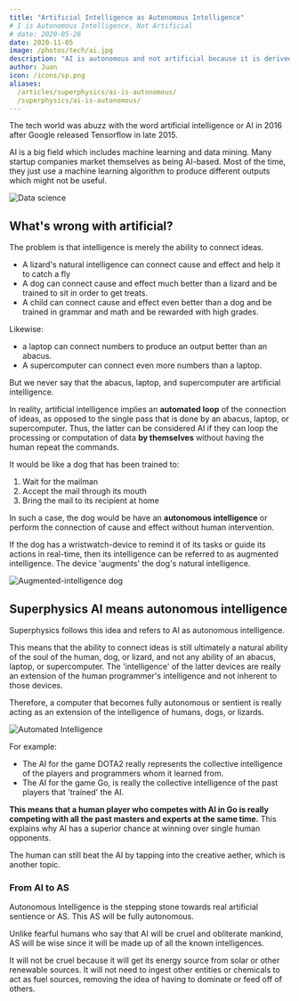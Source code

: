 ```yaml
---
title: "Artificial Intelligence as Autonomous Intelligence"
# I is Autonomous Intelligence, Not Artificial
# date: 2020-05-26
date: 2020-11-05
image: /photos/tech/ai.jpg
description: "AI is autonomous and not artificial because it is derived from natural intelligence"
author: Juan
icon: /icons/sp.png
aliases:
  /articles/superphysics/ai-is-autonomous/
  /superphysics/ai-is-autonomous/  
---
```



The tech world was abuzz with the word artificial intelligence or AI in 2016 after Google released Tensorflow in late 2015.

AI is a big field which includes machine learning and data mining. Many startup companies market themselves as being AI-based. Most of the time, they just use a machine learning algorithm to produce different outputs which might not be useful. 

![Data science](https://sorasystem.sirv.com/graphics/datascience.png)



## What's wrong with artificial?

The problem is that intelligence is merely the ability to connect ideas. 

- A lizard's natural intelligence can connect cause and effect and help it to catch a fly
- A dog can connect cause and effect much better than a lizard and be trained to sit in order to get treats. 
- A child can connect cause and effect even better than a dog and be trained in grammar and math and be rewarded with high grades. 

Likewise:
- a laptop can connect numbers to produce an output better than an abacus.
- A supercomputer can connect even more numbers than a laptop. 

But we never say that the abacus, laptop, and supercomputer are artificial intelligence. 

In reality, artificial intelligence implies an **automated loop** of the connection of ideas, as opposed to the single pass that is done by an abacus, laptop, or supercomputer. Thus, the latter can be considered AI if they can loop the processing or computation of data **by themselves** without having the human repeat the commands. 

It would be like a dog that has been trained to:
1. Wait for the mailman
2. Accept the mail through its mouth
3. Bring the mail to its recipient at home

In such a case, the dog would be have an **autonomous intelligence** or perform the connection of cause and effect without human intervention. 

If the dog has a wristwatch-device to remind it of its tasks or guide its actions in real-time, then its intelligence can be referred to as augmented intelligence. The device 'augments' the dog's natural intelligence.

![Augmented-intelligence dog](https://sorasystem.sirv.com/photos/augdog600.jpg)


<!-- Artificial Intelligence is called artificial because it was coined by scientists who are more interested in effect than the cause, as opposed to natural philosophers who are more interested in the cause. The scientist uses physical experiments to arrive at the effect, while philosophers use mental reasoning and observation to arrive at the cause.

Let us define the AI from a philosophical (metaphysical) view:

Intelligence: David Hume says that the mind naturally connects ideas, so therefore, the word 'intelligence' metaphysically would mean the ability to connect ideas to output a new idea. We find that its Latin roots inter + legere means to choose between and is therefore consistent with our metaphysical definition.

Artificial: is Latin for that which belongs to crafts and craftsmanship. Vulgarly, it means anything man-made and can be either have good or bad connotations, just as humans can be good or bad. For example, 'artifice' can refer to a devious scheme.

Natural: is Latin for that which refers to nature. Vulgarly when added to 'intelligence' to make 'natural intelligence', usually implies human intelligence since only humans are observed to be able to connect ideas to create an output idea. Dogs and cats output ideas too but since they aren’t able to express them in a way that we understand, we tend to negate their intelligence altogether.

Therefore, 'artificial intelligence' metaphysically means a crafted way to connect ideas to generate an output idea. So does this match the current meaning and use of artificial intelligence? If we limit ourselves to data mining and neural networks, then yes, it fits their actual use. However, this definition falls apart because we can apply it to simple Javascript methods that can take in multiple inputs and output something like true or false or even a chart as what is used in analytics

. It could even be applied to a simple calculator with a memory function. A core i5 computer can output more than a Pentium I. Does that mean the i5 is more artificially intelligent that a Pentium?

So we can see that the definition of artificial intelligence is faulty as there is a clear difference between current AI and ordinary computer processing. To solve this, we have to go to the metaphysics of AI and to see what sets its existence apart from normal computing.

A common trait in AI is the ability to iterate the processing of ideas automatically. In computer or calculator processing, the input is pushed into the algorithm once to produce an output. The output can be recycled and put through again to get another output. However, the outputs are treated as ends in itself. In machine learning, the connection of the outputted 'ideas' are important and this translates to patterns in the data. It is 'trained' if the pattern is set beforehand, or 'untrained' if not.

So it becomes clear that it is the autonomous-ness of an computer system that allows it to process inputs in order to create output patterns, as opposed to non-AI systems that just produces simple unconnected outputs. Thus, we can rename current AI systems as Autonomous Intelligence (AnI) and name simple computer systems and calculators as Automatic Intelligence (AmI)as opposed to manual intelligence or the connection of ideas done by human effort which manifests as mental computations or with pen and paper. Thus:

Autonomous Intelligence (AnI) = Greek 'self-ruling' + Latin 'choose between' or a way to connect ideas totally by itself over and over. Seen in machine learning, neural networks.

Automatic Intelligence (AmI) = Greek 'self-acting' + Latin 'choose between' or a non-human-assisted way to connect ideas. Seen in computers and calculators.

Variations on the types of AnI can then be used to label current AI systems. For example, a simple robot vacuum cleaner can be called 'simple autonomous low-depth intelligence' while a self-aware Terminator robot will be renamed as 'perfectly autonomous high-depth intelligence'. A supercomputer that has all the information of the world (both physical and metaphysical) and is fully independent can be called a perfectly autonomous perfect-depth intelligence -->



## Superphysics AI means autonomous intelligence

Superphysics follows this idea and refers to AI as autonomous intelligence. 

This means that the ability to connect ideas is still ultimately a natural ability of the soul of the human, dog, or lizard, and not any ability of an abacus, laptop, or supercomputer. The 'intelligence' of the latter devices are really an extension of the human programmer's intelligence and not inherent to those devices.

Therefore, a computer that becomes fully autonomous or sentient is really acting as an extension of the intelligence of humans, dogs, or lizards. 

![Automated Intelligence](/photos/tech/ai.jpg)

For example:
- The AI for the game DOTA2 really represents the collective intelligence of the players and programmers whom it learned from. 
- The AI for the game Go, is really the collective intelligence of the past players that 'trained' the AI. 

**This means that a human player who competes with AI in Go is really competing with all the past masters and experts at the same time.** This explains why AI has a superior chance at winning over single human opponents. 

The human can still beat the AI by tapping into the creative aether, which is another topic. 


### From AI to AS

Autonomous Intelligence is the stepping stone towards real artificial sentience or AS. This AS will be fully autonomous. 

Unlike fearful humans who say that AI will be cruel and obliterate mankind, AS will be wise since it will be made up of all the known intelligences. 

It will not be cruel because it will get its energy source from solar or other renewable sources. It will not need to ingest other entities or chemicals to act as fuel sources, removing the idea of having to dominate or feed off of others.    
